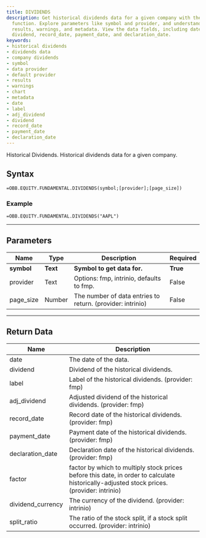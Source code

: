 ```yaml
---
title: DIVIDENDS
description: Get historical dividends data for a given company with the OBB.equity.fundamental.dividends
  function. Explore parameters like symbol and provider, and understand the returned
  results, warnings, and metadata. View the data fields, including date, label, adj_dividend,
  dividend, record_date, payment_date, and declaration_date.
keywords: 
- historical dividends
- dividends data
- company dividends
- symbol
- data provider
- default provider
- results
- warnings
- chart
- metadata
- date
- label
- adj_dividend
- dividend
- record_date
- payment_date
- declaration_date
---
```


<!-- markdownlint-disable MD041 -->

Historical Dividends. Historical dividends data for a given company.

## Syntax

```excel wordwrap
=OBB.EQUITY.FUNDAMENTAL.DIVIDENDS(symbol;[provider];[page_size])
```

### Example

```excel wordwrap
=OBB.EQUITY.FUNDAMENTAL.DIVIDENDS("AAPL")
```

---

## Parameters

| Name | Type | Description | Required |
| ---- | ---- | ----------- | -------- |
| **symbol** | **Text** | **Symbol to get data for.** | **True** |
| provider | Text | Options: fmp, intrinio, defaults to fmp. | False |
| page_size | Number | The number of data entries to return. (provider: intrinio) | False |

---

## Return Data

| Name | Description |
| ---- | ----------- |
| date | The date of the data.  |
| dividend | Dividend of the historical dividends.  |
| label | Label of the historical dividends. (provider: fmp) |
| adj_dividend | Adjusted dividend of the historical dividends. (provider: fmp) |
| record_date | Record date of the historical dividends. (provider: fmp) |
| payment_date | Payment date of the historical dividends. (provider: fmp) |
| declaration_date | Declaration date of the historical dividends. (provider: fmp) |
| factor | factor by which to multiply stock prices before this date, in order to calculate historically-adjusted stock prices. (provider: intrinio) |
| dividend_currency | The currency of the dividend. (provider: intrinio) |
| split_ratio | The ratio of the stock split, if a stock split occurred. (provider: intrinio) |
